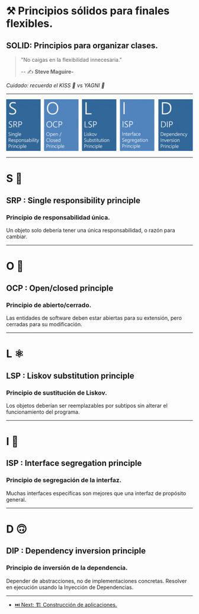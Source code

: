# ⚒️ Principios sólidos para finales flexibles.

## SOLID: Principios para organizar clases.

> "No caigas en la flexibilidad innecesaria."
>
> -- ✍️ **Steve Maguire-**

_Cuidado: recuerda el KISS 💋 vs YAGNI 🚫_

---

![solid diagram](./solid.jpg)

---

# S 🦄

## SRP : Single responsibility principle

### Principio de responsabilidad única.

Un objeto solo debería tener una única responsabilidad, o razón para cambiar.

---

# O 🔐

## OCP : Open/closed principle

### Principio de abierto/cerrado.

Las entidades de software deben estar abiertas para su extensión, pero cerradas para su modificación.

---

# L ⚛️

## LSP : Liskov substitution principle

### Principio de sustitución de Liskov.

Los objetos deberían ser reemplazables por subtipos sin alterar el funcionamiento del programa.

---

# I 🤹

## ISP : Interface segregation principle

### Principio de segregación de la interfaz.

Muchas interfaces específicas son mejores que una interfaz de propósito general.​

---

# D 🙃

## DIP : Dependency inversion principle

### Principio de inversión de la dependencia.

Depender de abstracciones, no de implementaciones concretas. Resolver en ejecución usando la Inyección de Dependencias.

---

- [⏭️ Next: 🏗️ Construcción de aplicaciones.](./3-construccion-de-aplicaciones.md)
